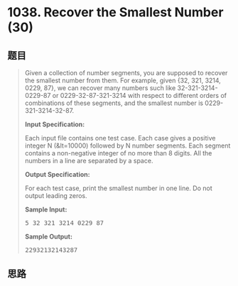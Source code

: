 <h1>1038. Recover the Smallest Number (30)</h1>

## 题目

> <div id="problemContent">
> <p>Given a collection of number segments, you are supposed to recover the smallest number from them. For example, given {32, 321, 3214, 0229, 87}, we can recover many numbers such like 32-321-3214-0229-87 or 0229-32-87-321-3214 with respect to different orders of combinations of these segments, and the smallest number is 0229-321-3214-32-87.</p>
> <p><b>
> Input Specification:
> </b></p>
> <p>Each input file contains one test case.  Each case gives a positive integer N (&amp;lt=10000) followed by N number segments.  Each segment contains a non-negative integer of no more than 8 digits.  All the numbers in a line are separated by a space.</p>
> <p><b>
> Output Specification:
> </b></p>
> <p>For each test case, print the smallest number in one line.  Do not output leading zeros.
> </p>
> <b>Sample Input:</b><pre>
> 5 32 321 3214 0229 87
> </pre>
> <b>Sample Output:</b><pre>
> 22932132143287
> </pre>
> </div>

## 思路

